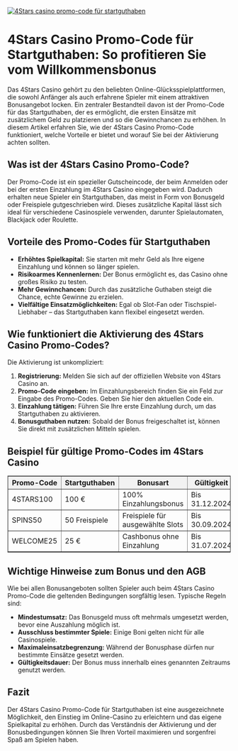 [![4Stars casino promo-code für startguthaben](https://123-caf.pages.dev/gitsignup.png)](https://vrmoo.ru/Bt82HjjY)

<h1>4Stars Casino Promo-Code für Startguthaben: So profitieren Sie vom Willkommensbonus</h1> <p>Das 4Stars Casino gehört zu den beliebten Online-Glücksspielplattformen, die sowohl Anfänger als auch erfahrene Spieler mit einem attraktiven Bonusangebot locken. Ein zentraler Bestandteil davon ist der Promo-Code für das Startguthaben, der es ermöglicht, die ersten Einsätze mit zusätzlichem Geld zu platzieren und so die Gewinnchancen zu erhöhen. In diesem Artikel erfahren Sie, wie der 4Stars Casino Promo-Code funktioniert, welche Vorteile er bietet und worauf Sie bei der Aktivierung achten sollten.</p>  <h2>Was ist der 4Stars Casino Promo-Code?</h2> <p>Der Promo-Code ist ein spezieller Gutscheincode, der beim Anmelden oder bei der ersten Einzahlung im 4Stars Casino eingegeben wird. Dadurch erhalten neue Spieler ein Startguthaben, das meist in Form von Bonusgeld oder Freispiele gutgeschrieben wird. Dieses zusätzliche Kapital lässt sich ideal für verschiedene Casinospiele verwenden, darunter Spielautomaten, Blackjack oder Roulette.</p>  <h2>Vorteile des Promo-Codes für Startguthaben</h2> <ul>   <li><strong>Erhöhtes Spielkapital:</strong> Sie starten mit mehr Geld als Ihre eigene Einzahlung und können so länger spielen.</li>   <li><strong>Risikoarmes Kennenlernen:</strong> Der Bonus ermöglicht es, das Casino ohne großes Risiko zu testen.</li>   <li><strong>Mehr Gewinnchancen:</strong> Durch das zusätzliche Guthaben steigt die Chance, echte Gewinne zu erzielen.</li>   <li><strong>Vielfältige Einsatzmöglichkeiten:</strong> Egal ob Slot-Fan oder Tischspiel-Liebhaber – das Startguthaben kann flexibel eingesetzt werden.</li> </ul>  <h2>Wie funktioniert die Aktivierung des 4Stars Casino Promo-Codes?</h2> <p>Die Aktivierung ist unkompliziert:</p> <ol>   <li><strong>Registrierung:</strong> Melden Sie sich auf der offiziellen Website von 4Stars Casino an.</li>   <li><strong>Promo-Code eingeben:</strong> Im Einzahlungsbereich finden Sie ein Feld zur Eingabe des Promo-Codes. Geben Sie hier den aktuellen Code ein.</li>   <li><strong>Einzahlung tätigen:</strong> Führen Sie Ihre erste Einzahlung durch, um das Startguthaben zu aktivieren.</li>   <li><strong>Bonusguthaben nutzen:</strong> Sobald der Bonus freigeschaltet ist, können Sie direkt mit zusätzlichen Mitteln spielen.</li> </ol>  <h2>Beispiel für gültige Promo-Codes im 4Stars Casino</h2> <table border="1" cellpadding="6" cellspacing="0" style="border-collapse: collapse; width: 100%; max-width: 600px;">   <thead>     <tr style="background-color: #f2f2f2;">       <th>Promo-Code</th>       <th>Startguthaben</th>       <th>Bonusart</th>       <th>Gültigkeit</th>     </tr>   </thead>   <tbody>     <tr>       <td>4STARS100</td>       <td>100 €</td>       <td>100% Einzahlungsbonus</td>       <td>Bis 31.12.2024</td>     </tr>     <tr>       <td>SPINS50</td>       <td>50 Freispiele</td>       <td>Freispiele für ausgewählte Slots</td>       <td>Bis 30.09.2024</td>     </tr>     <tr>       <td>WELCOME25</td>       <td>25 €</td>       <td>Cashbonus ohne Einzahlung</td>       <td>Bis 31.07.2024</td>     </tr>   </tbody> </table>  <h2>Wichtige Hinweise zum Bonus und den AGB</h2> <p>Wie bei allen Bonusangeboten sollten Spieler auch beim 4Stars Casino Promo-Code die geltenden Bedingungen sorgfältig lesen. Typische Regeln sind:</p> <ul>   <li><strong>Mindestumsatz:</strong> Das Bonusgeld muss oft mehrmals umgesetzt werden, bevor eine Auszahlung möglich ist.</li>   <li><strong>Ausschluss bestimmter Spiele:</strong> Einige Boni gelten nicht für alle Casinospiele.</li>   <li><strong>Maximaleinsatzbegrenzung:</strong> Während der Bonusphase dürfen nur bestimmte Einsätze gesetzt werden.</li>   <li><strong>Gültigkeitsdauer:</strong> Der Bonus muss innerhalb eines genannten Zeitraums genutzt werden.</li> </ul>  <h2>Fazit</h2> <p>Der 4Stars Casino Promo-Code für Startguthaben ist eine ausgezeichnete Möglichkeit, den Einstieg im Online-Casino zu erleichtern und das eigene Spielkapital zu erhöhen. Durch das Verständnis der Aktivierung und der Bonusbedingungen können Sie Ihren Vorteil maximieren und sorgenfrei Spaß am Spielen haben.</p>